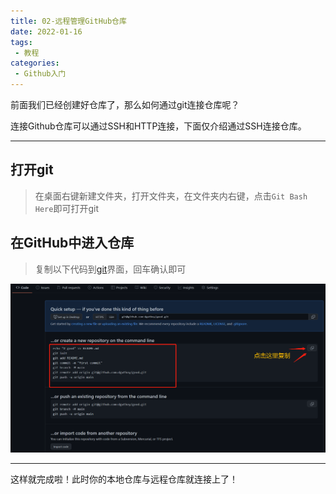 ```yaml
---
title: 02-远程管理GitHub仓库
date: 2022-01-16
tags:
 - 教程
categories: 
 - Github入门
---
```


前面我们已经创建好仓库了，那么如何通过git连接仓库呢？

连接Github仓库可以通过SSH和HTTP连接，下面仅介绍通过SSH连接仓库。

---

## <span id="opengit">打开git</span>

> 在桌面右键新建文件夹，打开文件夹，在文件夹内右键，点击`Git Bash Here`即可打开git

## 在GitHub中进入仓库

> 复制以下代码到[git](#opengit)界面，回车确认即可

![](.assert/021.png)

---

这样就完成啦！此时你的本地仓库与远程仓库就连接上了！